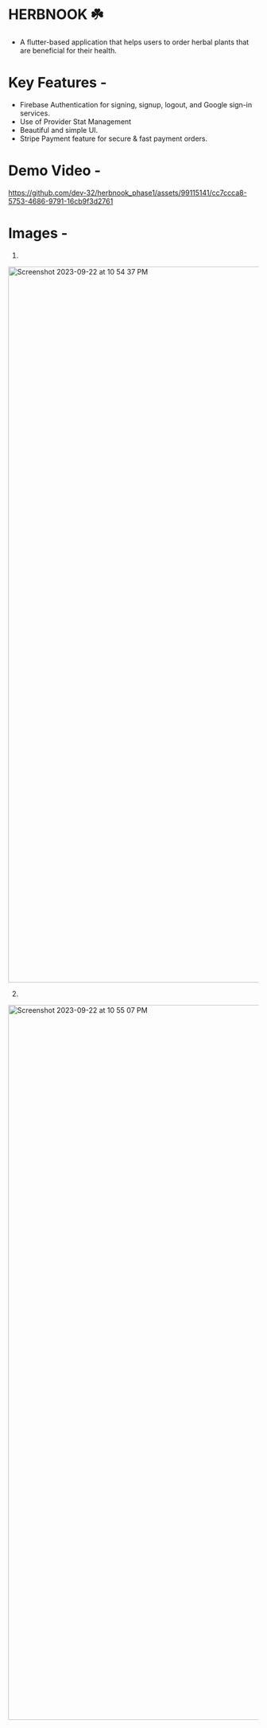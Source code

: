 # HERBNOOK ☘️
- A flutter-based application that helps users to order herbal plants that are beneficial for their health.

# Key Features -
- Firebase Authentication for signing, signup, logout, and Google sign-in services.
- Use of Provider Stat Management
- Beautiful and simple UI.
- Stripe Payment feature for secure & fast payment orders.

# Demo Video -
https://github.com/dev-32/herbnook_phase1/assets/99115141/cc7ccca8-5753-4686-9791-16cb9f3d2761

# Images -
1)
<img width="1440" alt="Screenshot 2023-09-22 at 10 54 37 PM" src="https://github.com/dev-32/herbnook_phase1/assets/99115141/b2a97aef-f3ba-41c8-81f5-312a946f4f13">

2)
<img width="1438" alt="Screenshot 2023-09-22 at 10 55 07 PM" src="https://github.com/dev-32/herbnook_phase1/assets/99115141/84aec119-dc88-435f-accd-8acb68befaa3">


